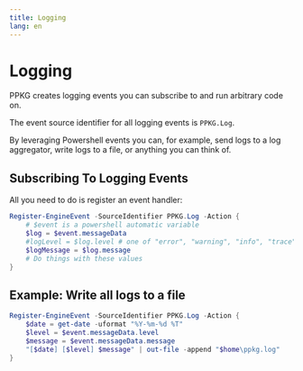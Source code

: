 ```yaml
---
title: Logging
lang: en
---
```


# Logging
PPKG creates logging events you can subscribe to and run arbitrary code on.

The event source identifier for all logging events is `PPKG.Log`.

By leveraging Powershell events you can, for example, send logs to a log aggregator, write logs to a file, or anything you can think of.

## Subscribing To Logging Events
All you need to do is register an event handler:
```powershell
Register-EngineEvent -SourceIdentifier PPKG.Log -Action {
	# $event is a powershell automatic variable
	$log = $event.messageData
	#logLevel = $log.level # one of "error", "warning", "info", "trace"
	$logMessage = $log.message
	# Do things with these values
}
```

## Example: Write all logs to a file
```powershell
Register-EngineEvent -SourceIdentifier PPKG.Log -Action {
	$date = get-date -uformat "%Y-%m-%d %T"
	$level = $event.messageData.level
	$message = $event.messageData.message
	"[$date] [$level] $message" | out-file -append "$home\ppkg.log"
}
```
